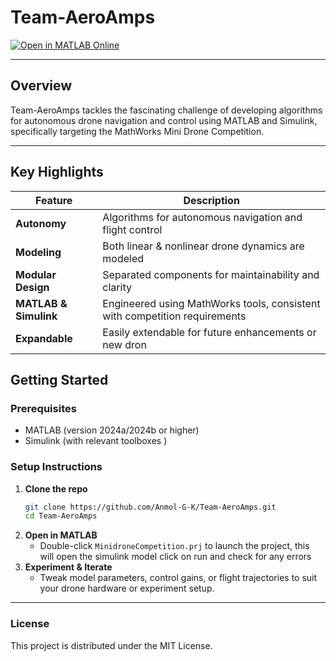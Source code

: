 #  Team-AeroAmps
[![Open in MATLAB Online](https://www.mathworks.com/images/responsive/global/open-in-matlab-online.svg)](https://matlab.mathworks.com/open/github/v1?repo=Anmol-G-K/Team-AeroAmps)

---

##  Overview

Team-AeroAmps tackles the fascinating challenge of developing algorithms for autonomous drone navigation and control using MATLAB and Simulink, specifically targeting the MathWorks Mini Drone Competition.

---

##  Key Highlights

| Feature                  | Description |
|--------------------------|-------------|
| **Autonomy**             | Algorithms for autonomous navigation and flight control |
| **Modeling**             | Both linear & nonlinear drone dynamics are modeled |
| **Modular Design**       | Separated components for maintainability and clarity |
| **MATLAB & Simulink**    | Engineered using MathWorks tools, consistent with competition requirements |
| **Expandable**           | Easily extendable for future enhancements or new dron

##  Getting Started

### Prerequisites
- MATLAB (version 2024a/2024b or higher)
- Simulink (with relevant toolboxes <link>)

### Setup Instructions

1. **Clone the repo**  
   ```bash
   git clone https://github.com/Anmol-G-K/Team-AeroAmps.git
   cd Team-AeroAmps
    ```
2. **Open in MATLAB**
    - Double-click ```MinidroneCompetition.prj``` to launch the project, this will open the simulink model click on run and check for any errors
3. **Experiment & Iterate**
    - Tweak model parameters, control gains, or flight trajectories to suit your drone hardware or experiment setup.

---
### **License**

This project is distributed under the MIT License.